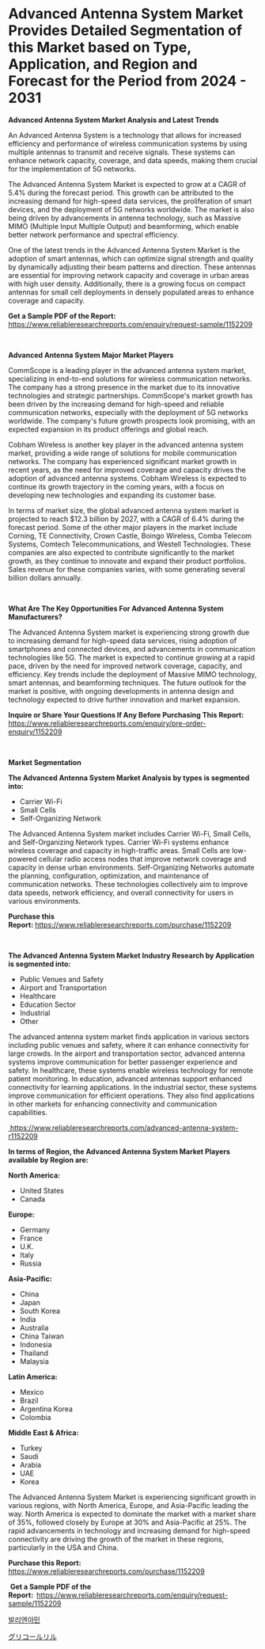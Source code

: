 <p><h1>Advanced Antenna System Market Provides Detailed Segmentation of this Market based on Type, Application, and Region and Forecast for the Period from 2024 - 2031</h1></p><p><strong>Advanced Antenna System Market Analysis and Latest Trends</strong></p>
<p><p>An Advanced Antenna System is a technology that allows for increased efficiency and performance of wireless communication systems by using multiple antennas to transmit and receive signals. These systems can enhance network capacity, coverage, and data speeds, making them crucial for the implementation of 5G networks.</p><p>The Advanced Antenna System Market is expected to grow at a CAGR of 5.4% during the forecast period. This growth can be attributed to the increasing demand for high-speed data services, the proliferation of smart devices, and the deployment of 5G networks worldwide. The market is also being driven by advancements in antenna technology, such as Massive MIMO (Multiple Input Multiple Output) and beamforming, which enable better network performance and spectral efficiency.</p><p>One of the latest trends in the Advanced Antenna System Market is the adoption of smart antennas, which can optimize signal strength and quality by dynamically adjusting their beam patterns and direction. These antennas are essential for improving network capacity and coverage in urban areas with high user density. Additionally, there is a growing focus on compact antennas for small cell deployments in densely populated areas to enhance coverage and capacity.</p></p>
<p><strong>Get a Sample PDF of the Report:&nbsp;</strong> <a href="https://www.reliableresearchreports.com/enquiry/request-sample/1152209">https://www.reliableresearchreports.com/enquiry/request-sample/1152209</a></p>
<p>&nbsp;</p>
<p><strong>Advanced Antenna System Major Market Players</strong></p>
<p><p>CommScope is a leading player in the advanced antenna system market, specializing in end-to-end solutions for wireless communication networks. The company has a strong presence in the market due to its innovative technologies and strategic partnerships. CommScope's market growth has been driven by the increasing demand for high-speed and reliable communication networks, especially with the deployment of 5G networks worldwide. The company's future growth prospects look promising, with an expected expansion in its product offerings and global reach.</p><p>Cobham Wireless is another key player in the advanced antenna system market, providing a wide range of solutions for mobile communication networks. The company has experienced significant market growth in recent years, as the need for improved coverage and capacity drives the adoption of advanced antenna systems. Cobham Wireless is expected to continue its growth trajectory in the coming years, with a focus on developing new technologies and expanding its customer base.</p><p>In terms of market size, the global advanced antenna system market is projected to reach $12.3 billion by 2027, with a CAGR of 6.4% during the forecast period. Some of the other major players in the market include Corning, TE Connectivity, Crown Castle, Boingo Wireless, Comba Telecom Systems, Comtech Telecommunications, and Westell Technologies. These companies are also expected to contribute significantly to the market growth, as they continue to innovate and expand their product portfolios. Sales revenue for these companies varies, with some generating several billion dollars annually.</p></p>
<p>&nbsp;</p>
<p><strong>What Are The Key Opportunities For Advanced Antenna System Manufacturers?</strong></p>
<p><p>The Advanced Antenna System market is experiencing strong growth due to increasing demand for high-speed data services, rising adoption of smartphones and connected devices, and advancements in communication technologies like 5G. The market is expected to continue growing at a rapid pace, driven by the need for improved network coverage, capacity, and efficiency. Key trends include the deployment of Massive MIMO technology, smart antennas, and beamforming techniques. The future outlook for the market is positive, with ongoing developments in antenna design and technology expected to drive further innovation and market expansion.</p></p>
<p><strong>Inquire or Share Your Questions If Any Before Purchasing This Report:</strong> <a href="https://www.reliableresearchreports.com/enquiry/pre-order-enquiry/1152209">https://www.reliableresearchreports.com/enquiry/pre-order-enquiry/1152209</a></p>
<p>&nbsp;</p>
<p><strong>Market Segmentation</strong></p>
<p><strong>The Advanced Antenna System Market Analysis by types is segmented into:</strong></p>
<p><ul><li>Carrier Wi-Fi</li><li>Small Cells</li><li>Self-Organizing Network</li></ul></p>
<p><p>The Advanced Antenna System market includes Carrier Wi-Fi, Small Cells, and Self-Organizing Network types. Carrier Wi-Fi systems enhance wireless coverage and capacity in high-traffic areas. Small Cells are low-powered cellular radio access nodes that improve network coverage and capacity in dense urban environments. Self-Organizing Networks automate the planning, configuration, optimization, and maintenance of communication networks. These technologies collectively aim to improve data speeds, network efficiency, and overall connectivity for users in various environments.</p></p>
<p><strong>Purchase this Report:&nbsp;</strong><a href="https://www.reliableresearchreports.com/purchase/1152209">https://www.reliableresearchreports.com/purchase/1152209</a></p>
<p>&nbsp;</p>
<p><strong>The Advanced Antenna System Market Industry Research by Application is segmented into:</strong></p>
<p><ul><li>Public Venues and Safety</li><li>Airport and Transportation</li><li>Healthcare</li><li>Education Sector</li><li>Industrial</li><li>Other</li></ul></p>
<p><p>The advanced antenna system market finds application in various sectors including public venues and safety, where it can enhance connectivity for large crowds. In the airport and transportation sector, advanced antenna systems improve communication for better passenger experience and safety. In healthcare, these systems enable wireless technology for remote patient monitoring. In education, advanced antennas support enhanced connectivity for learning applications. In the industrial sector, these systems improve communication for efficient operations. They also find applications in other markets for enhancing connectivity and communication capabilities.</p></p>
<p><a href="https://www.reliableresearchreports.com/advanced-antenna-system-r1152209">&nbsp;https://www.reliableresearchreports.com/advanced-antenna-system-r1152209</a></p>
<p><strong>In terms of Region, the Advanced Antenna System Market Players available by Region are:</strong></p>
<p>
    <p> <strong> North America: </strong>
        <ul>
            <li>United States</li>
            <li>Canada</li>
        </ul>
        </p> 
    <p> <strong> Europe: </strong>
        <ul>
            <li>Germany</li>
            <li>France</li>
            <li>U.K.</li>
            <li>Italy</li>
            <li>Russia</li>
        </ul>
        </p> 
    <p> <strong> Asia-Pacific: </strong>
        <ul>
            <li>China</li>
            <li>Japan</li>
            <li>South Korea</li>
            <li>India</li>
            <li>Australia</li>
            <li>China Taiwan</li>
            <li>Indonesia</li>
            <li>Thailand</li>
            <li>Malaysia</li>
        </ul>
        </p> 
    <p> <strong> Latin America: </strong>
        <ul>
            <li>Mexico</li>
            <li>Brazil</li>
            <li>Argentina Korea</li>
            <li>Colombia</li>
        </ul>
        </p> 
    <p> <strong> Middle East & Africa: </strong>
        <ul>
            <li>Turkey</li>
            <li>Saudi</li>
            <li>Arabia</li>
            <li>UAE</li>
            <li>Korea</li>
        </ul>
    </p>
    </p>
<p><p>The Advanced Antenna System Market is experiencing significant growth in various regions, with North America, Europe, and Asia-Pacific leading the way. North America is expected to dominate the market with a market share of 35%, followed closely by Europe at 30% and Asia-Pacific at 25%. The rapid advancements in technology and increasing demand for high-speed connectivity are driving the growth of the market in these regions, particularly in the USA and China.</p></p>
<p><strong>Purchase this Report: </strong><a href="https://www.reliableresearchreports.com/purchase/1152209">https://www.reliableresearchreports.com/purchase/1152209</a></p>
<p>&nbsp;<strong>Get a Sample PDF of the Report:&nbsp;&nbsp;</strong><a href="https://www.reliableresearchreports.com/enquiry/request-sample/1152209">https://www.reliableresearchreports.com/enquiry/request-sample/1152209</a></p>
<p><strong></strong></p>
<p><p><a href="https://github.com/lzrvbyqzftro57/Market-Research-Report-List-1/blob/main/787530118553.md">발리엔아민</a></p><p><a href="https://github.com/oqxogxyvqe90775/Market-Research-Report-List-1/blob/main/681292620276.md">グリコールリル</a></p></p>